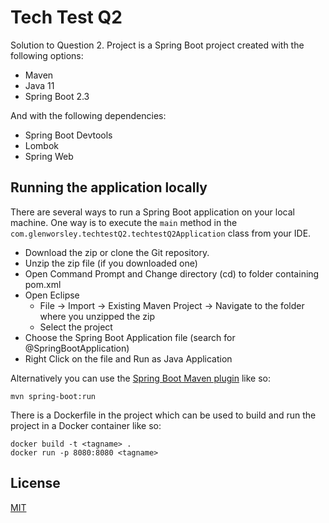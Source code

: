 # Tech Test Q2

Solution to Question 2.  Project is a Spring Boot project created with the following options:
- Maven
- Java 11
- Spring Boot 2.3

And with the following dependencies:
- Spring Boot Devtools
- Lombok
- Spring Web


## Running the application locally

There are several ways to run a Spring Boot application on your local machine. One way is to execute the `main` method in the `com.glenworsley.techtestQ2.techtestQ2Application` class from your IDE.

- Download the zip or clone the Git repository.
- Unzip the zip file (if you downloaded one)
- Open Command Prompt and Change directory (cd) to folder containing pom.xml
- Open Eclipse 
   - File -> Import -> Existing Maven Project -> Navigate to the folder where you unzipped the zip
   - Select the project
- Choose the Spring Boot Application file (search for @SpringBootApplication)
- Right Click on the file and Run as Java Application

Alternatively you can use the [Spring Boot Maven plugin](https://docs.spring.io/spring-boot/docs/current/reference/html/build-tool-plugins-maven-plugin.html) like so:

```shell
mvn spring-boot:run
```

There is a Dockerfile in the project which can be used to build and run the project in a Docker container like so:
```shell
docker build -t <tagname> .
docker run -p 8080:8080 <tagname> 
```



## License
[MIT](https://choosealicense.com/licenses/mit/)